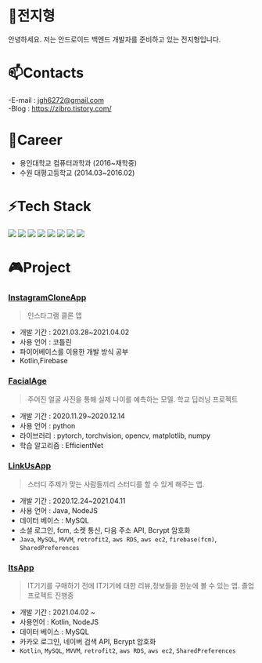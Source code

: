 # 🌱전지형
안녕하세요.
저는 안드로이드 백엔드 개발자를 준비하고 있는 전지형입니다.</br>

# 📫Contacts
  -E-mail  : jgh6272@gmail.com </br>
  -Blog : https://zibro.tistory.com/

# 👯Career
  - 용인대학교 컴퓨터과학과 (2016~재학중)
  - 수원 대평고등학교 (2014.03~2016.02)

# ⚡Tech Stack
  <img src="https://img.shields.io/badge/Android-3DDC84?style=flat-square&logo=Android&logoColor=white"/> <img src="https://img.shields.io/badge/Java-FF5722?style=flat-square&logo=Java&logoColor=white"/> <img src="https://img.shields.io/badge/MySQL-4479A1?style=flat-square&logo=MySQL&logoColor=white"/> <img src="https://img.shields.io/badge/Kotlin-0095D5?style=flat-square&logo=Kotlin&logoColor=white"/> <img src="https://img.shields.io/badge/Node.JS-339933?style=flat-square&logo=Node.JS&logoColor=white"/> <img src="https://img.shields.io/badge/AWS-232F3E?style=flat-square&logo=AmazonAWS&logoColor=white"/> <img src="https://img.shields.io/badge/Firebase-FFCA28?style=flat-square&logo=Firebase&logoColor=white"/> <img src="https://img.shields.io/badge/Git-181717?style=flat-square&logo=GitHub&logoColor=white"/> 
  
# 🎮Project
### <a href="https://github.com/jgh6272/InstagramClone"><b>InstagramCloneApp</b></a>
> 인스타그램 클론 앱
- 개발 기간 : 2021.03.28~2021.04.02
- 사용 언어 : 코틀린
- 파이어베이스를 이용한 개발 방식 공부
- Kotlin,Firebase

### <a href="https://github.com/jgh6272/FacialAge"><b>FacialAge</b></a>
> 주어진 얼굴 사진을 통해 실제 나이를 예측하는 모델. 학교 딥러닝 프로젝트
- 개발 기간 : 2020.11.29~2020.12.14
- 사용 언어 : python
- 라이브러리 : pytorch, torchvision, opencv, matplotlib, numpy
- 학습 알고리즘 : EfficientNet

### <a href="https://github.com/jgh6272/LinkUsApp"><b>LinkUsApp</b></a>
> 스터디 주제가 맞는 사람들끼리 스터디를 할 수 있게 해주는 앱.
- 개발 기간 : 2020.12.24~2021.04.11
- 사용 언어 : Java, NodeJS
- 데이터 베이스 : MySQL
- 소셜 로그인, fcm, 소켓 통신, 다음 주소 API, Bcrypt 암호화
- `Java`, `MySQL`, `MVVM`, `retrofit2`, `aws RDS`, `aws ec2`, `firebase(fcm)`, `SharedPreferences`

### <a href="https://github.com/jgh6272/ItsApp"><b>ItsApp</b></a>
> IT기기를 구매하기 전에 IT기기에 대한 리뷰,정보들을 한눈에 볼 수 있는 앱. 졸업 프로젝트 진행중
- 개발 기간 : 2021.04.02 ~
- 사용언어 : Kotlin, NodeJS
- 데이터 베이스 : MySQL
- 카카오 로그인, 네이버 검색 API, Bcrypt 암호화
- `Kotlin`, `MySQL`, `MVVM`, `retrofit2`, `aws RDS`, `aws ec2`, `SharedPreferences`

<!-- 아이콘 주석
- 🔭 I’m currently working on ...
- 🌱 I’m currently learning ...
- 👯 I’m looking to collaborate on ...
- 🤔 I’m looking for help with ...
- 💬 Ask me about ...
- 📫 How to reach me: ...
- 😄 Pronouns: ...
- ⚡ 
-->
